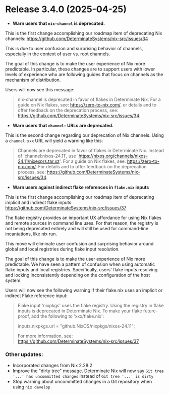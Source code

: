 # Release 3.4.0 (2025-04-25)

* **Warn users that `nix-channel` is deprecated.**

This is the first change accomplishing our roadmap item of deprecating Nix channels: https://github.com/DeterminateSystems/nix-src/issues/34

This is due to user confusion and surprising behavior of channels, especially in the context of user vs. root channels.

The goal of this change is to make the user experience of Nix more predictable.
In particular, these changes are to support users with lower levels of experience who are following guides that focus on channels as the mechanism of distribution.

Users will now see this message:

> nix-channel is deprecated in favor of flakes in Determinate Nix. For a guide on Nix flakes, see: https://zero-to-nix.com/.  or details and to offer feedback on the deprecation process, see: https://github.com/DeterminateSystems/nix-src/issues/34.


* **Warn users that `channel:` URLs are deprecated.**

This is the second change regarding our deprecation of Nix channels.
Using a `channel:xxx` URL will yield a warning like this:

> Channels are deprecated in favor of flakes in Determinate Nix. Instead of 'channel:nixos-24.11', use 'https://nixos.org/channels/nixos-24.11/nixexprs.tar.xz'. For a guide on Nix flakes, see: https://zero-to-nix.com/. For details and to offer feedback on the deprecation process, see: https://github.com/DeterminateSystems/nix-src/issues/34.

* **Warn users against indirect flake references in `flake.nix` inputs**

This is the first change accomplishing our roadmap item of deprecating implicit and indirect flake inputs: https://github.com/DeterminateSystems/nix-src/issues/37

The flake registry provides an important UX affordance for using Nix flakes and remote sources in command line uses.
For that reason, the registry is not being deprecated entirely and will still be used for command-line incantations, like nix run.

This move will eliminate user confusion and surprising behavior around global and local registries during flake input resolution.

The goal of this change is to make the user experience of Nix more predictable.
We have seen a pattern of confusion when using automatic flake inputs and local registries.
Specifically, users' flake inputs resolving and locking inconsistently depending on the configuration of the host system.

Users will now see the following warning if their flake.nix uses an implicit or indirect Flake reference input:

> Flake input 'nixpkgs' uses the flake registry. Using the registry in flake inputs is deprecated in Determinate Nix. To make your flake future-proof, add the following to 'xxx/flake.nix':
>
>  inputs.nixpkgs.url = "github:NixOS/nixpkgs/nixos-24.11";
>
> For more information, see: https://github.com/DeterminateSystems/nix-src/issues/37


### Other updates:

* Incorporated changes from Nix 2.28.2
* Improve the "dirty tree" message. Determinate Nix will now say `Git tree '...' has uncommitted changes` instead of `Git tree '...' is dirty`
* Stop warning about uncommitted changes in a Git repository when using `nix develop`
